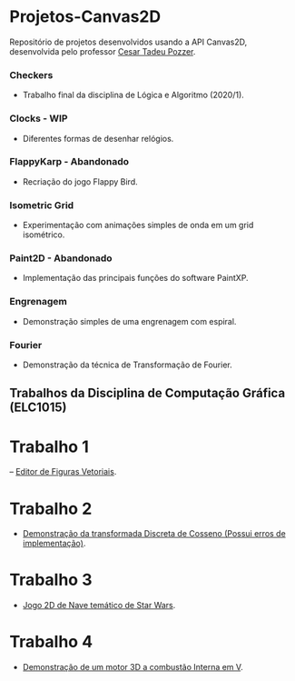 # Projetos-Canvas2D
Repositório de projetos desenvolvidos usando a API Canvas2D, desenvolvida pelo professor [Cesar Tadeu Pozzer](http://www-usr.inf.ufsm.br/~pozzer/).

### Checkers
- Trabalho final da disciplina de Lógica e Algoritmo (2020/1).
### Clocks - WIP
- Diferentes formas de desenhar relógios.
### FlappyKarp - Abandonado
- Recriação do jogo Flappy Bird.
### Isometric Grid
- Experimentação com animações simples de onda em um grid isométrico.
### Paint2D - Abandonado
- Implementação das principais funções do software PaintXP.
### Engrenagem
- Demonstração simples de uma engrenagem com espiral.
### Fourier
- Demonstração da técnica de Transformação de Fourier.

## Trabalhos da Disciplina de Computação Gráfica (ELC1015)

# Trabalho 1 
– [Editor de Figuras Vetoriais](Trab1GustavoMachadoDeFreitas/Readme.txt).

# Trabalho 2
- [Demonstração da transformada Discreta de Cosseno (Possui erros de implementação)](Trab2GustavoMachadoDeFreitas/Readme.txt).

# Trabalho 3
- [Jogo 2D de Nave temático de Star Wars](Trab3GustavoMachadoDeFreitas/Readme.txt).

# Trabalho 4
- [Demonstração de um motor 3D a combustão Interna em V](Trab4GustavoMachadoDeFreitas/Readme.txt).
